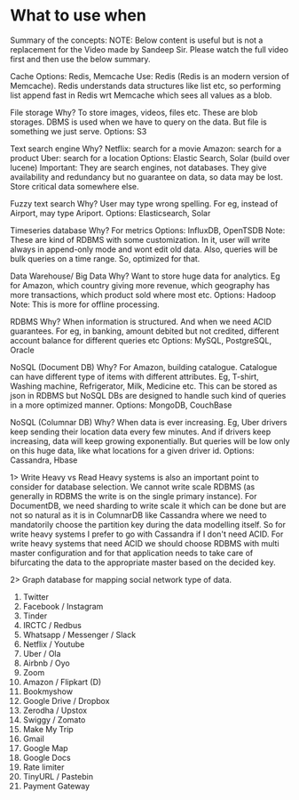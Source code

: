 # What to use when

Summary of the concepts: 
NOTE: Below content is useful but is not a replacement for the Video made by Sandeep Sir. Please watch the full video first and then use the below summary.

Cache
Options: Redis, Memcache
Use: Redis (Redis is an modern version of Memcache). Redis understands data structures like list etc, so performing list append fast in Redis wrt Memcache which sees all values as a blob.

File storage
Why? To store images, videos, files etc. These are blob storages. DBMS is used when we have to query on the data. But file is something we just serve.
Options: S3

Text search engine
Why?
Netflix: search for a movie
Amazon: search for a product
Uber: search for a location
Options: Elastic Search, Solar (build over lucene)
Important: They are search engines, not databases. They give availability and redundancy but no guarantee on data, so data may be lost. Store critical data somewhere else.

Fuzzy text search
Why? User may type wrong spelling. For eg, instead of Airport, may type Ariport.
Options: Elasticsearch, Solar

Timeseries database
Why? For metrics
Options: InfluxDB, OpenTSDB 
Note: These are kind of RDBMS with some customization. In it, user will write always in append-only mode and wont edit old data. Also, queries will be bulk queries on a time range. So, optimized for that.

Data Warehouse/ Big Data
Why? Want to store huge data for analytics. Eg for Amazon, which country giving more revenue, which geography has more transactions, which product sold where most etc.
Options: Hadoop
Note: This is more for offline processing.

RDBMS
Why? When information is structured. And when we need ACID guarantees. For eg, in banking, amount debited but not credited, different account balance for different queries etc
Options: MySQL, PostgreSQL, Oracle

NoSQL (Document DB)
Why? For Amazon, building catalogue. Catalogue can have different type of items with different attributes. Eg, T-shirt, Washing machine, Refrigerator, Milk, Medicine etc. This can be stored as json in RDBMS but NoSQL DBs are designed to handle such kind of queries in a more optimized manner.
Options: MongoDB, CouchBase

NoSQL (Columnar DB)
Why? When data is ever increasing. Eg, Uber drivers keep sending their location data every few minutes. And if drivers keep increasing, data will keep growing exponentially. But queries will be low only on this huge data, like what locations for a given driver id.
Options: Cassandra, Hbase

1> Write Heavy vs Read Heavy systems is also an important point to consider for database selection. We cannot write scale RDBMS (as generally in RDBMS the write is on the single primary instance). For DocumentDB, we need sharding to write scale it which can be done but are not so natural as it is in ColumnarDB like Cassandra where we need to mandatorily choose the partition key during the data modelling itself. So for write heavy systems I prefer to go with Cassandra if I don't need ACID. For write heavy systems that need ACID we should choose RDBMS with multi master configuration and for that application needs to take care of bifurcating the data to the appropriate master based on the decided key. 

2>  Graph database for mapping social network type of data.



1. Twitter
2. Facebook / Instagram
3. Tinder
4. IRCTC / Redbus
5. Whatsapp / Messenger / Slack
6. Netflix / Youtube
7. Uber / Ola
8. Airbnb / Oyo
9. Zoom
10. Amazon / Flipkart (D)
11. Bookmyshow
12. Google Drive / Dropbox
13. Zerodha / Upstox
14. Swiggy / Zomato
15. Make My Trip
16. Gmail
17. Google Map
18. Google Docs
19. Rate limiter
20. TinyURL / Pastebin 
21. Payment Gateway